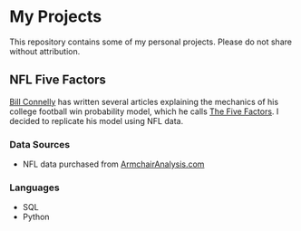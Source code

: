 # My Projects
This repository contains some of my personal projects. Please do not share without attribution.


## NFL Five Factors
[Bill Connelly](https://twitter.com/SBN_BillC) has written several articles explaining the mechanics of his college football win probability model, which he calls [The Five Factors](https://www.footballstudyhall.com/2014/1/24/5337968/college-football-five-factors). I decided to replicate his model using NFL data. 
### Data Sources
- NFL data purchased from [ArmchairAnalysis.com](https://www.armchairanalysis.com/index.php)
### Languages
- SQL
- Python
